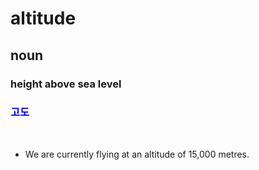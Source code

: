 # **altitude**

## noun
### height above sea level
### <span style="color: blue">고도</span>
<br/>

* We are currently flying at an altitude of 15,000 metres.